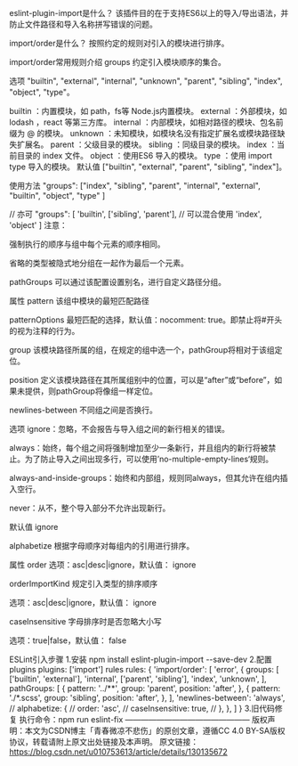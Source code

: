 eslint-plugin-import是什么？
该插件目的在于支持ES6以上的导入/导出语法，并防止文件路径和导入名称拼写错误的问题。

import/order是什么？
按照约定的规则对引入的模块进行排序。

import/order常用规则介绍
groups
约定引入模块顺序的集合。

选项
"builtin", "external", "internal", "unknown", "parent", "sibling", "index", "object", "type"。

builtin ：内置模块，如 path，fs等 Node.js内置模块。
external ：外部模块，如 lodash ，react 等第三方库。
internal ：内部模块，如相对路径的模块、包名前缀为 @ 的模块。
unknown ：未知模块，如模块名没有指定扩展名或模块路径缺失扩展名。
parent ：父级目录的模块。
sibling ：同级目录的模块。
index ：当前目录的 index 文件。
object ：使用ES6 导入的模块。
type ：使用 import type 导入的模块。
默认值
["builtin", "external", "parent", "sibling", "index"]。

使用方法
"groups": ["index", 
      "sibling",
      "parent",
      "internal",
      "external",
      "builtin",
      "object",
      "type"
]
 
// 亦可
"groups": [
  'builtin',
  ['sibling', 'parent'], // 可以混合使用
  'index',
  'object'
]
注意：

强制执行的顺序与组中每个元素的顺序相同。

省略的类型被隐式地分组在一起作为最后一个元素。

pathGroups
可以通过该配置设置别名，进行自定义路径分组。

属性
pattern
该组中模块的最短匹配路径

patternOptions
最短匹配的选择，默认值：nocomment: true。即禁止将#开头的视为注释的行为。

group
该模块路径所属的组，在规定的组中选一个，pathGroup将相对于该组定位。

position
定义该模块路径在其所属组别中的位置，可以是“after”或“before”，如果未提供，则pathGroup将像组一样定位。

newlines-between
不同组之间是否换行。

选项
ignore：忽略，不会报告与导入组之间的新行相关的错误。

always：始终，每个组之间将强制增加至少一条新行，并且组内的新行将被禁止。为了防止导入之间出现多行，可以使用’no-multiple-empty-lines‘规则。

always-and-inside-groups：始终和内部组，规则同always，但其允许在组内插入空行。

never：从不，整个导入部分不允许出现新行。

默认值
ignore

alphabetize
根据字母顺序对每组内的引用进行排序。

属性
order
选项：asc|desc|ignore，默认值： ignore

orderImportKind
规定引入类型的排序顺序

选项：asc|desc|ignore，默认值： ignore

caseInsensitive
字母排序时是否忽略大小写

选项：true|false，默认值： false

ESLint引入步骤
1.安装
npm install eslint-plugin-import --save-dev
2.配置
plugins
plugins: ['import']
rules
rules: {
   'import/order': [
      'error',
      {
        groups: [
          ['builtin', 'external'],
          'internal',
          ['parent', 'sibling'],
          'index',
          'unknown',
        ],
        pathGroups: [
          {
            pattern: '../**',
            group: 'parent',
            position: 'after',
          },
          {
            pattern: './*.scss',
            group: 'sibling',
            position: 'after',
          },
        ],
        'newlines-between': 'always',
        // alphabetize: {
        //   order: 'asc',
        //   caseInsensitive: true,
        // },
      },
    ]
}
3.旧代码修复
执行命令：npm run eslint-fix
————————————————
版权声明：本文为CSDN博主「青春微凉不悲伤」的原创文章，遵循CC 4.0 BY-SA版权协议，转载请附上原文出处链接及本声明。
原文链接：https://blog.csdn.net/u010753613/article/details/130135672